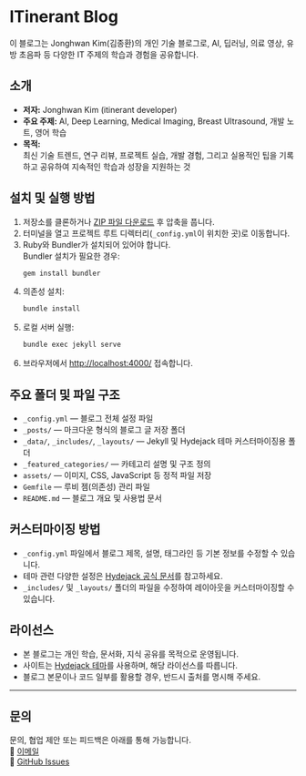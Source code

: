 # ITinerant Blog

이 블로그는 Jonghwan Kim(김종환)의 개인 기술 블로그로, AI, 딥러닝, 의료 영상, 유방 초음파 등 다양한 IT 주제의 학습과 경험을 공유합니다.

## 소개
- **저자:** Jonghwan Kim (itinerant developer)
- **주요 주제:** AI, Deep Learning, Medical Imaging, Breast Ultrasound, 개발 노트, 영어 학습
- **목적:**  
  최신 기술 트렌드, 연구 리뷰, 프로젝트 실습, 개발 경험, 그리고 실용적인 팁을 기록하고 공유하여 지속적인 학습과 성장을 지원하는 것

## 설치 및 실행 방법
1. 저장소를 클론하거나 [ZIP 파일 다운로드](https://github.com/Jonghwan-dev/Jonghwan-dev.github.io/archive/refs/heads/main.zip) 후 압축을 풉니다.
2. 터미널을 열고 프로젝트 루트 디렉터리(`_config.yml`이 위치한 곳)로 이동합니다.
3. Ruby와 Bundler가 설치되어 있어야 합니다.  
   Bundler 설치가 필요한 경우:
   ```bash
   gem install bundler
   ```
4. 의존성 설치:
   ```bash
   bundle install
   ```
5. 로컬 서버 실행:
   ```bash
   bundle exec jekyll serve
   ```
6. 브라우저에서 [http://localhost:4000/](http://localhost:4000/) 접속합니다.

## 주요 폴더 및 파일 구조
- `_config.yml` — 블로그 전체 설정 파일
- `_posts/` — 마크다운 형식의 블로그 글 저장 폴더
- `_data/`, `_includes/`, `_layouts/` — Jekyll 및 Hydejack 테마 커스터마이징용 폴더
- `_featured_categories/` — 카테고리 설명 및 구조 정의
- `assets/` — 이미지, CSS, JavaScript 등 정적 파일 저장
- `Gemfile` — 루비 젬(의존성) 관리 파일
- `README.md` — 블로그 개요 및 사용법 문서

## 커스터마이징 방법
- `_config.yml` 파일에서 블로그 제목, 설명, 태그라인 등 기본 정보를 수정할 수 있습니다.
- 테마 관련 다양한 설정은 [Hydejack 공식 문서](https://hydejack.com/docs/)를 참고하세요.
- `_includes/` 및 `_layouts/` 폴더의 파일을 수정하여 레이아웃을 커스터마이징할 수 있습니다.

## 라이선스
- 본 블로그는 개인 학습, 문서화, 지식 공유를 목적으로 운영됩니다.
- 사이트는 [Hydejack 테마](https://hydejack.com/license/)를 사용하며, 해당 라이선스를 따릅니다.
- 블로그 본문이나 코드 일부를 활용할 경우, 반드시 출처를 명시해 주세요.

---

## 문의
문의, 협업 제안 또는 피드백은 아래를 통해 가능합니다.  
📧 [이메일](mailto:army@ncc.re.kr)  
🐙 [GitHub Issues](https://github.com/Jonghwan-dev/Jonghwan-dev.github.io/issues)
